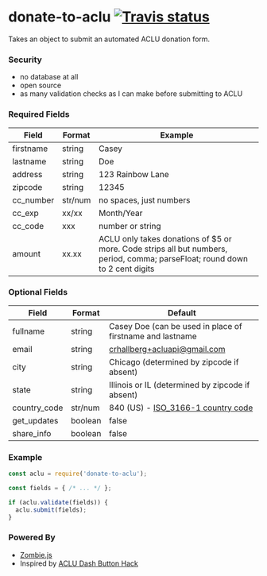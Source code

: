 # donate-to-aclu [![Travis status](https://img.shields.io/travis/crhallberg/npm-donate-to-aclu.svg)](https://travis-ci.org/crhallberg/npm-donate-to-aclu)

Takes an object to submit an automated ACLU donation form.

### Security
 - no database at all
 - open source
 - as many validation checks as I can make before submitting to ACLU

### Required Fields

| Field     | Format  | Example |
|-----------|---------|-|
| firstname | string  | Casey |
| lastname  | string  | Doe |
| address   | string  | 123 Rainbow Lane |
| zipcode   | string  | 12345 |
| cc_number | str/num | no spaces, just numbers |
| cc_exp    | xx/xx   | Month/Year |
| cc_code   | xxx     | number or string |
| amount    | xx.xx   | ACLU only takes donations of $5 or more. Code strips all but numbers, period, comma; parseFloat; round down to 2 cent digits |

### Optional Fields

| Field | Format  | Default |
|-------|---------|---------|
| fullname | string | Casey Doe (can be used in place of firstname and lastname |
| email | string | crhallberg+acluapi@gmail.com  |
| city      | string  | Chicago (determined by zipcode if absent) |
| state     | string  | Illinois or IL (determined by zipcode if absent)  |
| country_code | str/num | 840 (US) - [ISO_3166-1 country code](https://en.wikipedia.org/wiki/ISO_3166-1_numeric#Officially_assigned_code_elements)                   |
| get_updates | boolean | false |
| share_info | boolean | false |

### Example

```javascript
const aclu = require('donate-to-aclu');

const fields = { /* ... */ };

if (aclu.validate(fields)) {
  aclu.submit(fields);
}
```

### Powered By
 - [Zombie.js](https://github.com/assaf/zombie)
 - Inspired by [ACLU Dash Button Hack](https://github.com/nathanpryor/donation_button)
